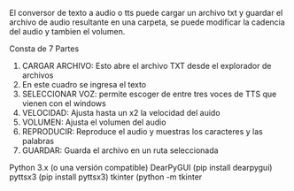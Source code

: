El conversor de texto a audio o tts puede cargar un archivo txt y guardar el archivo de audio resultante en una carpeta, se puede modificar la cadencia del audio y tambien el volumen.

Consta de 7 Partes

1) CARGAR ARCHIVO: Esto abre  el archivo TXT desde el explorador de archivos
2) En este cuadro se ingresa el texto
3) SELECCIONAR VOZ: permite escoger de entre tres voces de TTS que vienen con el windows
4) VELOCIDAD: Ajusta hasta un x2 la velocidad del auido
5) VOLUMEN: Ajusta el volumen del audio
6) REPRODUCIR: Reproduce el audio y muestras los caracteres y las palabras
7) GUARDAR: Guarda el archivo en un ruta seleccionada




Python 3.x (o una versión compatible)
DearPyGUI (pip install dearpygui)
pyttsx3 (pip install pyttsx3)
tkinter (python -m tkinter
